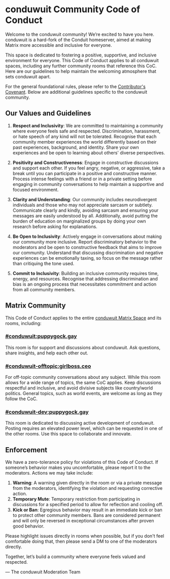 # conduwuit Community Code of Conduct

Welcome to the conduwuit community! We’re excited to have you here. conduwuit is
a hard-fork of the Conduit homeserver, aimed at making Matrix more accessible
and inclusive for everyone.

This space is dedicated to fostering a positive, supportive, and inclusive
environment for everyone. This Code of Conduct applies to all conduwuit spaces,
including any further community rooms that reference this CoC. Here are our
guidelines to help maintain the welcoming atmosphere that sets conduwuit apart.

For the general foundational rules, please refer to the [Contributor's
Covenant](https://github.com/girlbossceo/conduwuit/blob/main/CODE_OF_CONDUCT.md).
Below are additional guidelines specific to the conduwuit community.

## Our Values and Guidelines

1. **Respect and Inclusivity**: We are committed to maintaining a community
   where everyone feels safe and respected. Discrimination, harassment, or hate
speech of any kind will not be tolerated. Recognise that each community member
experiences the world differently based on their past experiences, background,
and identity. Share your own experiences and be open to learning about others'
diverse perspectives.

2. **Positivity and Constructiveness**: Engage in constructive discussions and
   support each other. If you feel angry, negative, or aggressive, take a break
until you can participate in a positive and constructive manner. Process intense
feelings with a friend or in a private setting before engaging in community
conversations to help maintain a supportive and focused environment.

3. **Clarity and Understanding**: Our community includes neurodivergent
   individuals and those who may not appreciate sarcasm or subtlety. Communicate
clearly and kindly, avoiding sarcasm and ensuring your messages are easily
understood by all. Additionally, avoid putting the burden of education on
marginalized groups by doing your own research before asking for explanations.

4. **Be Open to Inclusivity**: Actively engage in conversations about making our
   community more inclusive. Report discriminatory behavior to the moderators
and be open to constructive feedback that aims to improve our community.
Understand that discussing discrimination and negative experiences can be
emotionally taxing, so focus on the message rather than critiquing the tone
used.

5. **Commit to Inclusivity**: Building an inclusive community requires time,
   energy, and resources. Recognise that addressing discrimination and bias is
an ongoing process that necessitates commitment and action from all community
members.

## Matrix Community

This Code of Conduct applies to the entire [conduwuit Matrix
Space](https://matrix.to/#/#conduwuit-space:puppygock.gay) and its rooms,
including:

### [#conduwuit:puppygock.gay](https://matrix.to/#/#conduwuit:puppygock.gay)

This room is for support and discussions about conduwuit. Ask questions, share
insights, and help each other out.

### [#conduwuit-offtopic:girlboss.ceo](https://matrix.to/#/#conduwuit-offtopic:girlboss.ceo)

For off-topic community conversations about any subject. While this room allows
for a wide range of topics, the same CoC applies. Keep discussions respectful
and inclusive, and avoid divisive subjects like country/world politics. General
topics, such as world events, are welcome as long as they follow the CoC.

### [#conduwuit-dev:puppygock.gay](https://matrix.to/#/#conduwuit-dev:puppygock.gay)

This room is dedicated to discussing active development of conduwuit. Posting
requires an elevated power level, which can be requested in one of the other
rooms. Use this space to collaborate and innovate.

## Enforcement

We have a zero-tolerance policy for violations of this Code of Conduct. If
someone’s behavior makes you uncomfortable, please report it to the moderators.
Actions we may take include:

1. **Warning**: A warning given directly in the room or via a private message
   from the moderators, identifying the violation and requesting corrective
action.
2. **Temporary Mute**: Temporary restriction from participating in discussions
   for a specified period to allow for reflection and cooling off.
3. **Kick or Ban**: Egregious behavior may result in an immediate kick or ban to
   protect other community members. Bans are considered permanent and will only
be reversed in exceptional circumstances after proven good behavior.

Please highlight issues directly in rooms when possible, but if you don't feel
comfortable doing that, then please send a DM to one of the moderators directly.

Together, let’s build a community where everyone feels valued and respected.

— The conduwuit Moderation Team

